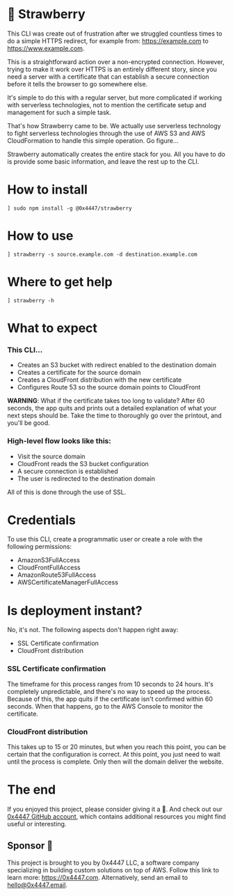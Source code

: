 # 🍓 Strawberry

This CLI was create out of frustration after we struggled countless times to do a simple HTTPS redirect, for example from: https://example.com to https://www.example.com.

This is a straightforward action over a non-encrypted connection. However, trying to make it work over HTTPS is an entirely different story, since you need a server with a certificate that can establish a secure connection before it tells the browser to go somewhere else.

It's simple to do this with a regular server, but more complicated if working with serverless technologies, not to mention the certificate setup and management for such a simple task.

That's how Strawberry came to be. We actually use serverless technology to fight serverless technologies through the use of AWS S3 and AWS CloudFormation to handle this simple operation. Go figure...

Strawberry automatically creates the entire stack for you. All you have to do is provide some basic information, and leave the rest up to the CLI.

# How to install

```
] sudo npm install -g @0x4447/strawberry
```

# How to use

```
] strawberry -s source.example.com -d destination.example.com
```

# Where to get help

```
] strawberry -h
```

# What to expect

### This CLI...

- Creates an S3 bucket with redirect enabled to the destination domain
- Creates a certificate for the source domain
- Creates a CloudFront distribution with the new certificate
- Configures Route 53 so the source domain points to CloudFront

**WARNING**: What if the certificate takes too long to validate? After 60 seconds, the app quits and prints out a detailed explanation of what your next steps should be. Take the time to thoroughly go over the printout, and you'll be good.

### High-level flow looks like this:

- Visit the source domain
- CloudFront reads the S3 bucket configuration
- A secure connection is established
- The user is redirected to the destination domain

All of this is done through the use of SSL.

# Credentials

To use this CLI, create a programmatic user or create a role with the following permissions:

- AmazonS3FullAccess
- CloudFrontFullAccess
- AmazonRoute53FullAccess
- AWSCertificateManagerFullAccess

# Is deployment instant?

No, it's not. The following aspects don't happen right away:

- SSL Certificate confirmation
- CloudFront distribution

### SSL Certificate confirmation

The timeframe for this process ranges from 10 seconds to 24 hours. It's completely unpredictable, and there's no way to speed up the process. Because of this, the app quits if the certificate isn't confirmed within 60 seconds. When that happens, go to the AWS Console to monitor the certificate.

### CloudFront distribution

This takes up to 15 or 20 minutes, but when you reach this point, you can be certain that the configuration is correct. At this point, you just need to wait until the process is complete. Only then will the domain deliver the website.

# The end

If you enjoyed this project, please consider giving it a 🌟. And check out our [0x4447 GitHub account](https://github.com/0x4447), which contains additional resources you might find useful or interesting.

## Sponsor 🎊

This project is brought to you by 0x4447 LLC, a software company specializing in building custom solutions on top of AWS. Follow this link to learn more: https://0x4447.com. Alternatively, send an email to [hello@0x4447.email](mailto:hello@0x4447.email?Subject=Hello%20From%20Repo&Body=Hi%2C%0A%0AMy%20name%20is%20NAME%2C%20and%20I%27d%20like%20to%20get%20in%20touch%20with%20someone%20at%200x4447.%0A%0AI%27d%20like%20to%20discuss%20the%20following%20topics%3A%0A%0A-%20LIST_OF_TOPICS_TO_DISCUSS%0A%0ASome%20useful%20information%3A%0A%0A-%20My%20full%20name%20is%3A%20FIRST_NAME%20LAST_NAME%0A-%20My%20time%20zone%20is%3A%20TIME_ZONE%0A-%20My%20working%20hours%20are%20from%3A%20TIME%20till%20TIME%0A-%20My%20company%20name%20is%3A%20COMPANY%20NAME%0A-%20My%20company%20website%20is%3A%20https%3A%2F%2F%0A%0ABest%20regards.).
